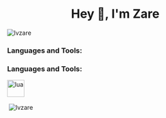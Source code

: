 <h1 align="center">Hey 👋, I'm Zare</h1>
<p align="left"> <img src="https://komarev.com/ghpvc/?username=lvzare&label=Profile%20views&color=0e75b6&style=flat" alt="lvzare" /> </p>


<h3 align="left">Languages and Tools:</h3>
<h3 align="left">Languages and Tools:</h3>
<p align="left"> <a href="https://www.lua.org/" target="_blank"> <img src="https://cdn.discordapp.com/attachments/817269640857911337/865046827485495336/luaa.png" alt="lua" width="40" height="40"/> </a> </p>

<p>&nbsp;<img align="center" src="https://github-readme-stats.vercel.app/api?username=lvzare&show_icons=true&locale=en" alt="lvzare" /></p>

